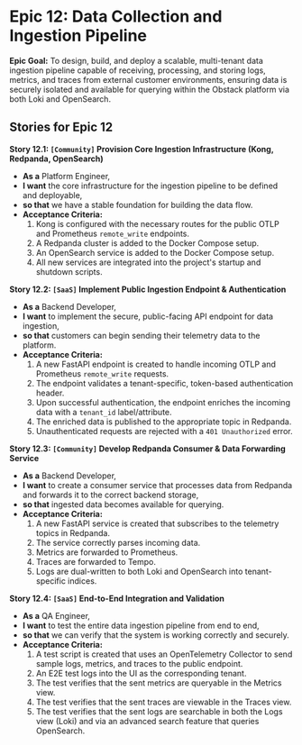# Epic 12: Data Collection and Ingestion Pipeline

**Epic Goal:** To design, build, and deploy a scalable, multi-tenant data ingestion pipeline capable of receiving, processing, and storing logs, metrics, and traces from external customer environments, ensuring data is securely isolated and available for querying within the Obstack platform via both Loki and OpenSearch.

## Stories for Epic 12

**Story 12.1: `[Community]` Provision Core Ingestion Infrastructure (Kong, Redpanda, OpenSearch)**
*   **As a** Platform Engineer,
*   **I want** the core infrastructure for the ingestion pipeline to be defined and deployable,
*   **so that** we have a stable foundation for building the data flow.
*   **Acceptance Criteria:**
    1.  Kong is configured with the necessary routes for the public OTLP and Prometheus `remote_write` endpoints.
    2.  A Redpanda cluster is added to the Docker Compose setup.
    3.  An OpenSearch service is added to the Docker Compose setup.
    4.  All new services are integrated into the project's startup and shutdown scripts.

**Story 12.2: `[SaaS]` Implement Public Ingestion Endpoint & Authentication**
*   **As a** Backend Developer,
*   **I want** to implement the secure, public-facing API endpoint for data ingestion,
*   **so that** customers can begin sending their telemetry data to the platform.
*   **Acceptance Criteria:**
    1.  A new FastAPI endpoint is created to handle incoming OTLP and Prometheus `remote_write` requests.
    2.  The endpoint validates a tenant-specific, token-based authentication header.
    3.  Upon successful authentication, the endpoint enriches the incoming data with a `tenant_id` label/attribute.
    4.  The enriched data is published to the appropriate topic in Redpanda.
    5.  Unauthenticated requests are rejected with a `401 Unauthorized` error.

**Story 12.3: `[Community]` Develop Redpanda Consumer & Data Forwarding Service**
*   **As a** Backend Developer,
*   **I want** to create a consumer service that processes data from Redpanda and forwards it to the correct backend storage,
*   **so that** ingested data becomes available for querying.
*   **Acceptance Criteria:**
    1.  A new FastAPI service is created that subscribes to the telemetry topics in Redpanda.
    2.  The service correctly parses incoming data.
    3.  Metrics are forwarded to Prometheus.
    4.  Traces are forwarded to Tempo.
    5.  Logs are dual-written to both Loki and OpenSearch into tenant-specific indices.

**Story 12.4: `[SaaS]` End-to-End Integration and Validation**
*   **As a** QA Engineer,
*   **I want** to test the entire data ingestion pipeline from end to end,
*   **so that** we can verify that the system is working correctly and securely.
*   **Acceptance Criteria:**
    1.  A test script is created that uses an OpenTelemetry Collector to send sample logs, metrics, and traces to the public endpoint.
    2.  An E2E test logs into the UI as the corresponding tenant.
    3.  The test verifies that the sent metrics are queryable in the Metrics view.
    4.  The test verifies that the sent traces are viewable in the Traces view.
    5.  The test verifies that the sent logs are searchable in both the Logs view (Loki) and via an advanced search feature that queries OpenSearch.
